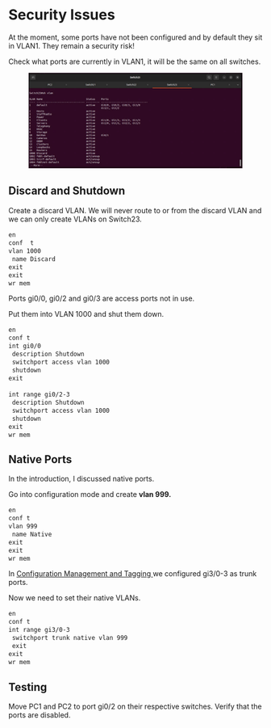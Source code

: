 # Security Issues

At the moment, some ports have not been configured and by default they sit in VLAN1. They remain a security risk!

Check what ports are currently in VLAN1, it will be the same on all switches.

<figure><img src="../../.gitbook/assets/image (5) (1).png" alt=""><figcaption></figcaption></figure>

## Discard and Shutdown

Create a discard VLAN. We will never route to or from the discard VLAN and we can only create VLANs on Switch23.

```
en
conf  t
vlan 1000
 name Discard
exit
exit
wr mem
```

Ports gi0/0, gi0/2 and gi0/3 are access ports not in use.&#x20;

Put them into VLAN 1000 and shut them down.

```
en
conf t
int gi0/0
 description Shutdown
 switchport access vlan 1000
 shutdown
exit

int range gi0/2-3
 description Shutdown
 switchport access vlan 1000
 shutdown
exit
wr mem
```

## Native Ports

In the introduction, I discussed native ports.&#x20;

Go into configuration mode and create **vlan 999.**

```
en
conf t
vlan 999
 name Native
exit
exit
wr mem
```

In [Configuration Management and Tagging ](broken-reference)we configured gi3/0-3 as trunk ports.&#x20;

Now we need to set their native VLANs.

```
en
conf t
int range gi3/0-3
 switchport trunk native vlan 999
 exit
exit
wr mem 
```

## Testing

Move PC1 and PC2 to port gi0/2 on their respective switches. Verify that the ports are disabled.
